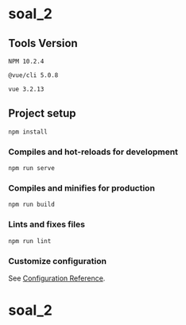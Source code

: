 # soal_2

## Tools Version

```
NPM 10.2.4
```

```
@vue/cli 5.0.8
```

```
vue 3.2.13
```

## Project setup

```
npm install
```

### Compiles and hot-reloads for development

```
npm run serve
```

### Compiles and minifies for production

```
npm run build
```

### Lints and fixes files

```
npm run lint
```

### Customize configuration

See [Configuration Reference](https://cli.vuejs.org/config/).

# soal_2
